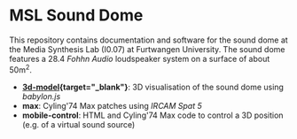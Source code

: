 # MSL Sound Dome 

This repository contains documentation and software for the sound dome at the Media Synthesis Lab (I0.07) at Furtwangen University. The sound dome features a 28.4 *Fohhn Audio* loudspeaker system on a surface of about 50m<sup>2</sup>.

- **[3d-model](https://norbertschnell.github.io/sounddome-msl/3d-model/public/){target="_blank"}**:
  3D visualisation of the sound dome using *babylon.js*
- **max**: Cyling'74 Max patches using *IRCAM Spat 5*
- **mobile-control**: HTML and Cyling'74 Max code to control a 3D position (e.g. of a virtual sound source)
